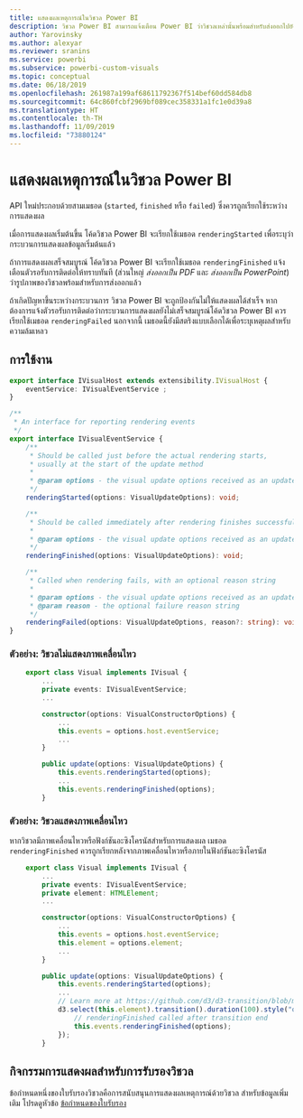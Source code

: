 ```yaml
---
title: แสดงผลเหตุการณ์ในวิชวล Power BI
description: วิชวล Power BI สามารถแจ้งเตือน Power BI ว่าวิชวลเหล่านั้นพร้อมสำหรับส่งออกไปยัง PowerPoint หรือ PDF แล้ว
author: Yarovinsky
ms.author: alexyar
ms.reviewer: sranins
ms.service: powerbi
ms.subservice: powerbi-custom-visuals
ms.topic: conceptual
ms.date: 06/18/2019
ms.openlocfilehash: 261987a199af68611792367f514bef60dd584db8
ms.sourcegitcommit: 64c860fcbf2969bf089cec358331a1fc1e0d39a8
ms.translationtype: HT
ms.contentlocale: th-TH
ms.lasthandoff: 11/09/2019
ms.locfileid: "73880124"
---
```

# <a name="render-events-in-power-bi-visuals"></a>แสดงผลเหตุการณ์ในวิชวล Power BI

API ใหม่ประกอบด้วยสามเมธอด (`started`, `finished` หรือ `failed`) ซึ่งควรถูกเรียกใช้ระหว่างการแสดงผล

เมื่อการแสดงผลเริ่มต้นขึ้น โค้ดวิชวล Power BI จะเรียกใช้เมธอด `renderingStarted` เพื่อระบุว่ากระบวนการแสดงผลข้อมูลเริ่มต้นแล้ว

ถ้าการแสดงผลเสร็จสมบูรณ์ โค้ดวิชวล Power BI จะเรียกใช้เมธอด `renderingFinished` แจ้งเตือนตัวรอรับการติดต่อให้ทราบทันที (ส่วนใหญ่ *ส่งออกเป็น PDF* และ *ส่งออกเป็น PowerPoint*) ว่ารูปภาพของวิชวลพร้อมสำหรับการส่งออกแล้ว

ถ้าเกิดปัญหาขึ้นระหว่างกระบวนการ วิชวล Power BI จะถูกป้องกันไม่ให้แสดงผลได้สำเร็จ หากต้องการแจ้งตัวรอรับการติดต่อว่ากระบวนการแสดงผลยังไม่เสร็จสมบูรณ์โค้ดวิชวล Power BI ควรเรียกใช้เมธอด `renderingFailed` นอกจากนี้ เมธอดนี้ยังมีสตริงแบบเลือกได้เพื่อระบุเหตุผลสำหรับความล้มเหลว

## <a name="usage"></a>การใช้งาน

```typescript
export interface IVisualHost extends extensibility.IVisualHost {
    eventService: IVisualEventService ;
}

/**
 * An interface for reporting rendering events
 */
export interface IVisualEventService {
    /**
     * Should be called just before the actual rendering starts, 
     * usually at the start of the update method
     *
     * @param options - the visual update options received as an update parameter
     */
    renderingStarted(options: VisualUpdateOptions): void;

    /**
     * Should be called immediately after rendering finishes successfully
     * 
     * @param options - the visual update options received as an update parameter
     */
    renderingFinished(options: VisualUpdateOptions): void;

    /**
     * Called when rendering fails, with an optional reason string
     * 
     * @param options - the visual update options received as an update parameter
     * @param reason - the optional failure reason string
     */
    renderingFailed(options: VisualUpdateOptions, reason?: string): void;
}
```

### <a name="sample-the-visual-displays-no-animations"></a>ตัวอย่าง: วิชวลไม่แสดงภาพเคลื่อนไหว

```typescript
    export class Visual implements IVisual {
        ...
        private events: IVisualEventService;
        ...

        constructor(options: VisualConstructorOptions) {
            ...
            this.events = options.host.eventService;
            ...
        }

        public update(options: VisualUpdateOptions) {
            this.events.renderingStarted(options);
            ...
            this.events.renderingFinished(options);
        }
```

### <a name="sample-the-visual-displays-animations"></a>ตัวอย่าง: วิชวลแสดงภาพเคลื่อนไหว

หากวิชวลมีภาพเคลื่อนไหวหรือฟังก์ชันอะซิงโครนัสสำหรับการแสดงผล เมธอด `renderingFinished` ควรถูกเรียกหลังจากภาพเคลื่อนไหวหรือภายในฟังก์ชันอะซิงโครนัส

```typescript
    export class Visual implements IVisual {
        ...
        private events: IVisualEventService;
        private element: HTMLElement;
        ...

        constructor(options: VisualConstructorOptions) {
            ...
            this.events = options.host.eventService;
            this.element = options.element;
            ...
        }

        public update(options: VisualUpdateOptions) {
            this.events.renderingStarted(options);
            ...
            // Learn more at https://github.com/d3/d3-transition/blob/master/README.md#transition_end
            d3.select(this.element).transition().duration(100).style("opacity","0").end().then(() => {
                // renderingFinished called after transition end
                this.events.renderingFinished(options);
            });
        }
```

## <a name="rendering-events-for-visual-certification"></a>กิจกรรมการแสดงผลสำหรับการรับรองวิชวล

ข้อกำหนดหนึ่งของใบรับรองวิชวลคือการสนับสนุนการแสดงผลเหตุการณ์ด้วยวิชวล สำหรับข้อมูลเพิ่มเติม โปรดดูหัวข้อ [ข้อกำหนดของใบรับรอง](https://docs.microsoft.com/power-bi/power-bi-custom-visuals-certified?#certification-requirements)
